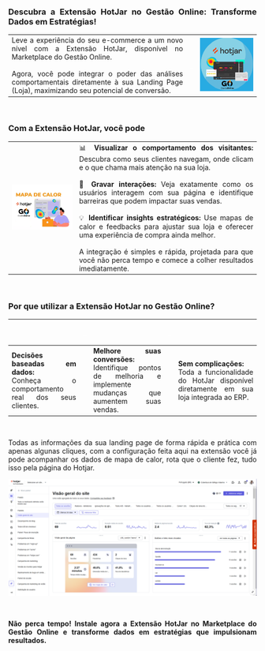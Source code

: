 <div style="text-align: justify">

### Descubra a Extensão HotJar no Gestão Online: Transforme Dados em Estratégias!

| | | |
|-|-|-|
|Leve a experiência do seu e-commerce a um novo nível com a Extensão HotJar, disponível no Marketplace do Gestão Online.<br><br>Agora, você pode integrar o poder das análises comportamentais diretamente à sua Landing Page (Loja), maximizando seu potencial de conversão. |<p style="color: white;"> _ </p>|![](https://github.com/Gestao-Online/public-docs/blob/6bc539e82cf819b09f1288d81cd4decc18e38a52/erp-v2/marketplace/extensions/com.hotjar.loja/assets/extensao_hotjar_loja_01.png?raw=true) |

<br>

### Com a Extensão HotJar, você pode

| | |
|-|-|
|![](https://github.com/Gestao-Online/public-docs/blob/158b426b725632d9c547d7c372adc7add5268f33/erp-v2/marketplace/extensions/me.hotjar.gestao-online.loja/assets/extensao_hotjar_loja_02.png?raw=true) |📊 **Visualizar o comportamento dos visitantes:** Descubra como seus clientes navegam, onde clicam e o que chama mais atenção na sua loja.<br><br>🎥 **Gravar interações:** Veja exatamente como os usuários interagem com sua página e identifique barreiras que podem impactar suas vendas.<br><br>💡 **Identificar insights estratégicos:** Use mapas de calor e feedbacks para ajustar sua loja e oferecer uma experiência de compra ainda melhor.<br><br>A integração é simples e rápida, projetada para que você não perca tempo e comece a colher resultados imediatamente.|

<br>

### Por que utilizar a Extensão HotJar no Gestão Online?

| |<p style="color: white;"> _ </p> | |<p style="color: white;"> _ </p> | |
|-|-|-|-|-|
|**Decisões baseadas em dados:**<br>Conheça o comportamento real dos seus clientes.||**Melhore suas conversões:**<br>Identifique pontos de melhoria e implemente mudanças que aumentem suas vendas.||**Sem complicações:**<br>Toda a funcionalidade do HotJar disponível diretamente em sua loja integrada ao ERP.|

<br>

Todas as informações da sua landing page de forma rápida e prática com apenas algunas cliques, com a configuração feita aqui na extensão você já pode acompanhar os dados de mapa de calor, rota que o cliente fez, tudo isso pela página do Hotjar.

![](https://github.com/Gestao-Online/public-docs/blob/5547ba90ee43e323ffacfc4cd3191636f853cd18/erp-v2/marketplace/extensions/com.hotjar.loja/assets/extensao_hotjar_loja_03.png?raw=true)

<br>

**Não perca tempo! Instale agora a Extensão HotJar no Marketplace do Gestão Online e transforme dados em estratégias que impulsionam resultados.**

</div>